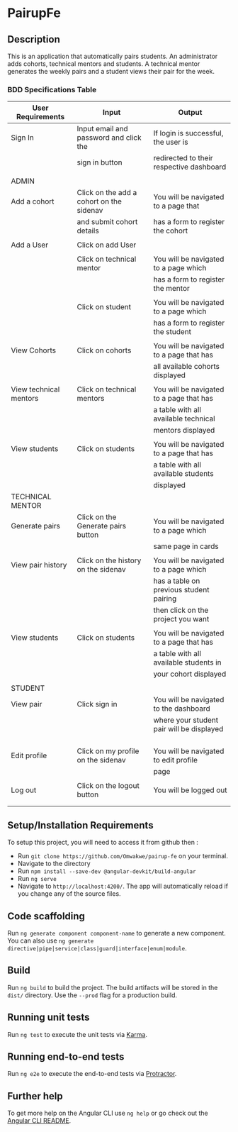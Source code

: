 # PairupFe


## Description
This is an application that automatically pairs students. An administrator adds cohorts, technical mentors and students. A technical mentor generates the weekly pairs and a student views their pair for the week.

### BDD Specifications Table
|        User Requirements                 |           Input                           |           Output                         |
|------------------------------------------|-------------------------------------------|------------------------------------------|
| Sign In                                  | Input email and password and click the    | If login is successful, the user is      |
|                                          | sign in button                            | redirected to their respective dashboard |
|                                          |                                           |                                          |
|     ADMIN                                |                                           |                                          |
| Add a cohort                             | Click on the add a cohort on the sidenav  | You will be navigated to a page that     |
|                                          | and submit cohort details                 | has a form to register the cohort        |
|                                          |                                           |                                          |
| Add a User                               | Click on add User                         |                                          |
|                                          |                                           |                                          |
|                                          | Click on technical mentor                 | You will be navigated to a page which    |
|                                          |                                           | has a form to register the mentor        |
|                                          |                                           |                                          |
|                                          | Click on student                          | You will be navigated to a page which    |
|                                          |                                           | has a form to register the student       |
|                                          |                                           |                                          |
| View Cohorts                             |  Click on cohorts                         | You will be navigated to a page that has |
|                                          |                                           | all available cohorts displayed          |
|                                          |                                           |                                          |
| View technical mentors                   |  Click on technical mentors               | You will be navigated to a page that has |
|                                          |                                           | a table with all available technical     |
|                                          |                                           | mentors displayed                        |
|                                          |                                           |                                          |
| View students                            |  Click on students                        | You will be navigated to a page that has |
|                                          |                                           | a table with all available students      |
|                                          |                                           | displayed                                |
|    TECHNICAL MENTOR                      |                                           |                                          |
| Generate pairs                           | Click on the Generate pairs button        | You will be navigated to a page which    |
|                                          |                                           | same page in cards                       |
|                                          |                                           |                                          |
| View pair history                        |  Click on the history on the sidenav      | You will be navigated to a page which    |
|                                          |                                           | has a table on previous student pairing  |
|                                          |                                           | then click on the project you want       |
|                                          |                                           |                                          |
| View students                            |  Click on students                        | You will be navigated to a page that has |
|                                          |                                           | a table with all available students in   |
|                                          |                                           | your cohort displayed                    |
|                                          |                                           |                                          |
|    STUDENT                               |                                           |                                          |
| View pair                                |  Click sign in                            | You will be navigated to the dashboard   |
|                                          |                                           | where your student pair will be displayed|
|                                          |                                           |                                          |
|                                          |                                           |                                          |
|                                          |                                           |                                          |
|                                          |                                           |                                          |
| Edit profile                             | Click on my profile on the sidenav        | You will be navigated to edit profile    |
|                                          |                                           | page                                     |
|                                          |                                           |                                          |
| Log out                                  | Click on the logout button                | You will be logged out                   |
|                                          |                                           |                                          |
|                                          |                                           |                                          |


## Setup/Installation Requirements
To setup this project, you will need to access it from github then :
- Run `git clone https://github.com/Omwakwe/pairup-fe` on your terminal.
- Navigate to the directory
- Run `npm install --save-dev @angular-devkit/build-angular`
- Run `ng serve`
- Navigate to `http://localhost:4200/`. The app will automatically reload if you change any of the source files.


## Code scaffolding

Run `ng generate component component-name` to generate a new component. You can also use `ng generate directive|pipe|service|class|guard|interface|enum|module`.

## Build

Run `ng build` to build the project. The build artifacts will be stored in the `dist/` directory. Use the `--prod` flag for a production build.

## Running unit tests

Run `ng test` to execute the unit tests via [Karma](https://karma-runner.github.io).

## Running end-to-end tests

Run `ng e2e` to execute the end-to-end tests via [Protractor](http://www.protractortest.org/).

## Further help

To get more help on the Angular CLI use `ng help` or go check out the [Angular CLI README](https://github.com/angular/angular-cli/blob/master/README.md).
